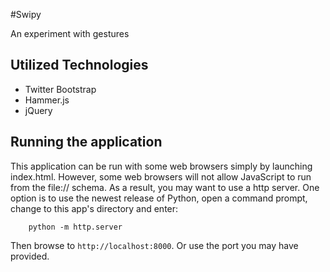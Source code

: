 #Swipy

An experiment with gestures

## Utilized Technologies
  - Twitter Bootstrap
  - Hammer.js
  - jQuery

## Running the application
This application can be run with some web browsers
simply by launching index.html.  However, some web browsers
will not allow JavaScript to run from the file:// schema. As a
result, you may want to use a http server. One option is to use
the newest release of Python, open a command prompt, change to
this app's directory and enter:

		python -m http.server

Then browse to `http://localhost:8000`. Or use the port you may have
provided.